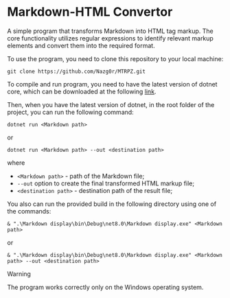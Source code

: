 # Markdown-HTML Convertor

A simple program that transforms Markdown into HTML tag markup. The core functionality utilizes regular expressions to identify relevant markup elements and convert them into the required format.

To use the program, you need to clone this repository to your local machine:
```
git clone https://github.com/Nazg0r/MTRPZ.git
```
To compile and run program, you need to have the latest version of dotnet core, which can be downloaded at the following [link](https://dotnet.microsoft.com/en-us/download).

Then, when you have the latest version of dotnet, in the root folder of the project, you can run the following command:
```
dotnet run <Markdown path>
```
or
```
dotnet run <Markdown path> --out <destination path>
```
where
- `<Markdown path>` - path of the Markdown file;
- `--out` option to create the final transformed HTML markup file;
- `<destination path>` - destination path of the result file;
  
You also can run the provided build in the following directory using one of the commands:
```
& ".\Markdown display\bin\Debug\net8.0\Markdown display.exe" <Markdown path>
```
or
```
& ".\Markdown display\bin\Debug\net8.0\Markdown display.exe" <Markdown path> --out <destination path>
```


> [!WARNING]  
> The program works correctly only on the Windows operating system.